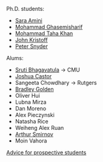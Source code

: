 Ph.D. students: 

* [Sara Amini][sara]
* [Mohammad Ghasemisharif][moe]
* [Mohammad Taha Khan][taha]
* [John Kristoff][jtk]
* [Peter Snyder][pete]

Alums:

* [Sruti Bhagavatula][sruti] -> CMU
* [Joshua Castor][josh]
* Sangeeta Chowdhary -> Rutgers
* [Bradley Golden][bradley]
* Oliver Hui
* Lubna Mirza
* Dan Moreno
* Alex Pieczynski
* Natasha Rice
* Weiheng Alex Ruan
* [Arthur Smirnov][arthur]
* Moin Vahora


[Advice for prospective students](prospective.html)

[jtk]: https://aharp.iorc.depaul.edu/
[josh]: https://bluuarc.github.io/
[bradley]: https://bradleygolden.github.io/
[sruti]: https://www.cs.cmu.edu/~sbhagava/
[taha]: https://www.cs.uic.edu/~taha/
[pete]: https://www.cs.uic.edu/~psnyder/
[arthur]: https://www.cs.uic.edu/~asmirnov/
[sara]: https://www.cs.uic.edu/~samini/
[moe]: https://www.cs.uic.edu/~mghasemi/
